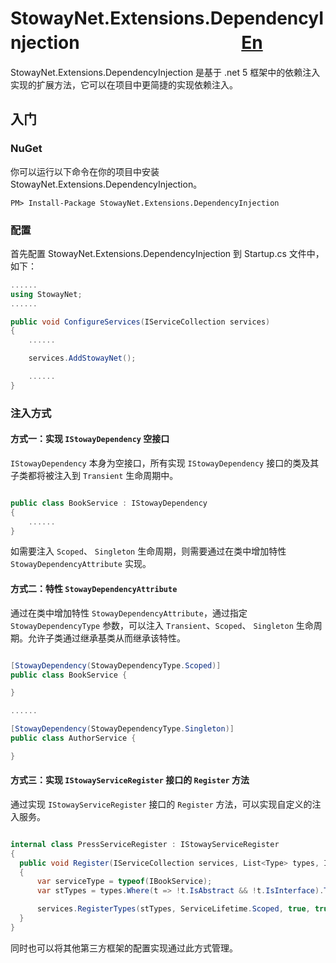 
# StowayNet.Extensions.DependencyInjection 　　　　　　　　　[En](https://github.com/stoway/StowayNet.Extensions.DependencyInjection/blob/master/README.en-us.md)
 StowayNet.Extensions.DependencyInjection 是基于 .net 5 框架中的依赖注入实现的扩展方法，它可以在项目中更简捷的实现依赖注入。

## 入门
### NuGet 

你可以运行以下命令在你的项目中安装 StowayNet.Extensions.DependencyInjection。

```
PM> Install-Package StowayNet.Extensions.DependencyInjection
```

### 配置

首先配置 StowayNet.Extensions.DependencyInjection 到 Startup.cs 文件中，如下：
```c#
......
using StowayNet;
......

public void ConfigureServices(IServiceCollection services)
{
    ......

    services.AddStowayNet();

    ......
}

```

### 注入方式

#### 方式一：实现 `IStowayDependency` 空接口 

`IStowayDependency` 本身为空接口，所有实现 `IStowayDependency` 接口的类及其子类都将被注入到 `Transient` 生命周期中。

```c#

public class BookService : IStowayDependency
{
    ......
}

```
如需要注入 `Scoped`、 `Singleton` 生命周期，则需要通过在类中增加特性 `StowayDependencyAttribute` 实现。

#### 方式二：特性 `StowayDependencyAttribute`

通过在类中增加特性 `StowayDependencyAttribute`，通过指定 `StowayDependencyType` 参数，可以注入 `Transient`、`Scoped`、 `Singleton` 生命周期。允许子类通过继承基类从而继承该特性。

```c#

[StowayDependency(StowayDependencyType.Scoped)]
public class BookService {

}

......

[StowayDependency(StowayDependencyType.Singleton)]
public class AuthorService {

}

```

#### 方式三：实现 `IStowayServiceRegister` 接口的 `Register` 方法

通过实现 `IStowayServiceRegister` 接口的 `Register` 方法，可以实现自定义的注入服务。

```c#

internal class PressServiceRegister : IStowayServiceRegister
{
  public void Register(IServiceCollection services, List<Type> types, IConfiguration configuration)
  {
      var serviceType = typeof(IBookService);
      var stTypes = types.Where(t => !t.IsAbstract && !t.IsInterface).ToList();

      services.RegisterTypes(stTypes, ServiceLifetime.Scoped, true, true);
  }
}

```

同时也可以将其他第三方框架的配置实现通过此方式管理。
